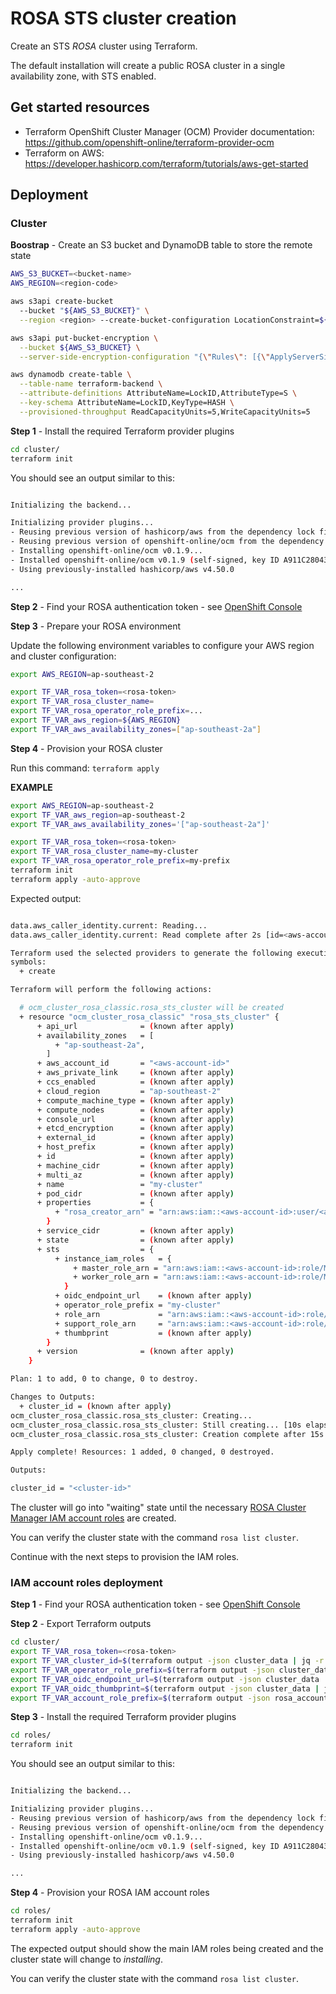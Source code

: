 # ROSA STS cluster creation

Create an STS _ROSA_ cluster using Terraform.

The default installation will create a public ROSA cluster in a single availability zone, with STS enabled.

## Get started resources

- Terraform OpenShift Cluster Manager (OCM) Provider documentation: <https://github.com/openshift-online/terraform-provider-ocm>
- Terraform on AWS: <https://developer.hashicorp.com/terraform/tutorials/aws-get-started>

## Deployment

### Cluster

**Boostrap** - Create an S3 bucket and DynamoDB table to store the remote state

```bash
AWS_S3_BUCKET=<bucket-name>
AWS_REGION=<region-code>

aws s3api create-bucket 
  --bucket "${AWS_S3_BUCKET}" \
  --region <region> --create-bucket-configuration LocationConstraint=${AWS_S3_BUCKET}

aws s3api put-bucket-encryption \
  --bucket ${AWS_S3_BUCKET} \
  --server-side-encryption-configuration "{\"Rules\": [{\"ApplyServerSideEncryptionByDefault\":{\"SSEAlgorithm\": \"AES256\"}}]}"

aws dynamodb create-table \
  --table-name terraform-backend \
  --attribute-definitions AttributeName=LockID,AttributeType=S \
  --key-schema AttributeName=LockID,KeyType=HASH \
  --provisioned-throughput ReadCapacityUnits=5,WriteCapacityUnits=5
```

**Step 1** - Install the required Terraform provider plugins

```bash
cd cluster/
terraform init
```

You should see an output similar to this:

```bash

Initializing the backend...

Initializing provider plugins...
- Reusing previous version of hashicorp/aws from the dependency lock file
- Reusing previous version of openshift-online/ocm from the dependency lock file
- Installing openshift-online/ocm v0.1.9...
- Installed openshift-online/ocm v0.1.9 (self-signed, key ID A911C280438A0BDD)
- Using previously-installed hashicorp/aws v4.50.0

...
```

**Step 2** - Find your ROSA authentication token - see [OpenShift Console]( https://console.redhat.com/openshift/token,)

**Step 3** - Prepare your ROSA environment

Update the following environment variables to configure your AWS region and cluster configuration:

```bash
export AWS_REGION=ap-southeast-2

export TF_VAR_rosa_token=<rosa-token>
export TF_VAR_rosa_cluster_name=
export TF_VAR_rosa_operator_role_prefix=...
export TF_VAR_aws_region=${AWS_REGION}
export TF_VAR_aws_availability_zones=["ap-southeast-2a"]
```

**Step 4** - Provision your ROSA cluster

Run this command: `terraform apply`

**EXAMPLE**

```bash
export AWS_REGION=ap-southeast-2
export TF_VAR_aws_region=ap-southeast-2
export TF_VAR_aws_availability_zones='["ap-southeast-2a"]'

export TF_VAR_rosa_token=<rosa-token>
export TF_VAR_rosa_cluster_name=my-cluster
export TF_VAR_rosa_operator_role_prefix=my-prefix
terraform init
terraform apply -auto-approve
```

Expected output:

```bash

data.aws_caller_identity.current: Reading...
data.aws_caller_identity.current: Read complete after 2s [id=<aws-account-id>]

Terraform used the selected providers to generate the following execution plan. Resource actions are indicated with the following
symbols:
  + create

Terraform will perform the following actions:

  # ocm_cluster_rosa_classic.rosa_sts_cluster will be created
  + resource "ocm_cluster_rosa_classic" "rosa_sts_cluster" {
      + api_url              = (known after apply)
      + availability_zones   = [
          + "ap-southeast-2a",
        ]
      + aws_account_id       = "<aws-account-id>"
      + aws_private_link     = (known after apply)
      + ccs_enabled          = (known after apply)
      + cloud_region         = "ap-southeast-2"
      + compute_machine_type = (known after apply)
      + compute_nodes        = (known after apply)
      + console_url          = (known after apply)
      + etcd_encryption      = (known after apply)
      + external_id          = (known after apply)
      + host_prefix          = (known after apply)
      + id                   = (known after apply)
      + machine_cidr         = (known after apply)
      + multi_az             = (known after apply)
      + name                 = "my-cluster"
      + pod_cidr             = (known after apply)
      + properties           = {
          + "rosa_creator_arn" = "arn:aws:iam::<aws-account-id>:user/<aws-user>"
        }
      + service_cidr         = (known after apply)
      + state                = (known after apply)
      + sts                  = {
          + instance_iam_roles   = {
              + master_role_arn = "arn:aws:iam::<aws-account-id>:role/ManagedOpenShift-ControlPlane-Role"
              + worker_role_arn = "arn:aws:iam::<aws-account-id>:role/ManagedOpenShift-Worker-Role"
            }
          + oidc_endpoint_url    = (known after apply)
          + operator_role_prefix = "my-cluster"
          + role_arn             = "arn:aws:iam::<aws-account-id>:role/ManagedOpenShift-Installer-Role"
          + support_role_arn     = "arn:aws:iam::<aws-account-id>:role/ManagedOpenShift-Support-Role"
          + thumbprint           = (known after apply)
        }
      + version              = (known after apply)
    }

Plan: 1 to add, 0 to change, 0 to destroy.

Changes to Outputs:
  + cluster_id = (known after apply)
ocm_cluster_rosa_classic.rosa_sts_cluster: Creating...
ocm_cluster_rosa_classic.rosa_sts_cluster: Still creating... [10s elapsed]
ocm_cluster_rosa_classic.rosa_sts_cluster: Creation complete after 15s [id=<cluster-id>]

Apply complete! Resources: 1 added, 0 changed, 0 destroyed.

Outputs:

cluster_id = "<cluster-id>"
```

The cluster will go into "waiting" state until the necessary [ROSA Cluster Manager IAM account roles](https://docs.openshift.com/rosa/rosa_planning/rosa-sts-ocm-role.html) are created.

You can verify the cluster state with the command `rosa list cluster`.

Continue with the next steps to provision the IAM roles.

### IAM account roles deployment

**Step 1** - Find your ROSA authentication token - see [OpenShift Console]( https://console.redhat.com/openshift/token,)

**Step 2** - Export Terraform outputs

```bash
cd cluster/
export TF_VAR_rosa_token=<rosa-token>
export TF_VAR_cluster_id=$(terraform output -json cluster_data | jq -r .id)
export TF_VAR_operator_role_prefix=$(terraform output -json cluster_data | jq -r .sts.operator_role_prefix)
export TF_VAR_oidc_endpoint_url=$(terraform output -json cluster_data | jq -r .sts.oidc_endpoint_url)
export TF_VAR_oidc_thumbprint=$(terraform output -json cluster_data | jq -r .sts.thumbprint)
export TF_VAR_account_role_prefix=$(terraform output -json rosa_account_role_prefix | jq -r .)
```

**Step 3** - Install the required Terraform provider plugins

```bash
cd roles/
terraform init
```

You should see an output similar to this:

```bash

Initializing the backend...

Initializing provider plugins...
- Reusing previous version of hashicorp/aws from the dependency lock file
- Reusing previous version of openshift-online/ocm from the dependency lock file
- Installing openshift-online/ocm v0.1.9...
- Installed openshift-online/ocm v0.1.9 (self-signed, key ID A911C280438A0BDD)
- Using previously-installed hashicorp/aws v4.50.0

...
```

**Step 4** - Provision your ROSA IAM account roles

```bash
cd roles/
terraform init
terraform apply -auto-approve
```

The expected output should show the main IAM roles being created and the cluster state will change to _installing_.

You can verify the cluster state with the command `rosa list cluster`.
